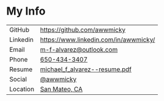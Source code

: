 # My Info

<table>
<tbody>
  <tr>
    <td>GitHub</td>
    <td><a 
      target="_blank"
      href="https://github.com/awwmicky"
    >https://github.com/awwmicky
    </a></td>
  </tr>
  <tr>
    <td>Linkedin</td>
    <td><a 
      target="_blank"
      href="https://www.linkedin.com/in/awwmicky/"
    >https://www.linkedin.com/in/awwmicky/
    </a></td>
  </tr>
  <tr>
    <td>Email</td>
    <td><a 
      target="_self"
      href="mailto:m-f-alvarez@outlook.com"
    >m-f-alvarez@outlook.com
    </a></td>
  </tr>
  <tr>
    <td>Phone</td>
      <!-- href="https://aww-micky.web.app/phone.html" -->
    <td><a 
      target="_self"
      href="tel:6504343407"
    >650-434-3407
    </a></td>
  </tr>
  <tr>
    <td>Resume</td>
    <td><a 
      target="_blank"
      href="https://aww-micky.web.app/up_/docs/michael_f_alvarez--resume.pdf"
    >michael_f_alvarez--resume.pdf
    </a></td>
  </tr>
  <tr>
    <td>Social</td>
    <td><a 
      target="_blank" 
      rel="noopener noreferrer"
      href="https://www.google.com/search?q=@awwmicky"
    >@awwmicky
    </a></td>
  </tr>
  <tr>
    <td>Location</td>
    <td><a 
      target="_blank" 
      rel="noopener noreferrer"
      href="https://www.google.com/maps/place/San+Mateo,+CA"
    >San Mateo, CA
    </a></td>
  </tr>
</tbody>
</table>
